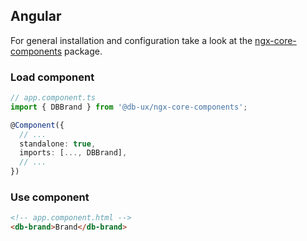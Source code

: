## Angular

For general installation and configuration take a look at the [ngx-core-components](https://www.npmjs.com/package/@db-ux/ngx-core-components) package.

### Load component

```ts app.component.ts
// app.component.ts
import { DBBrand } from '@db-ux/ngx-core-components';

@Component({
  // ...
  standalone: true,
  imports: [..., DBBrand],
  // ...
})
```

### Use component

```html app.component.html
<!-- app.component.html -->
<db-brand>Brand</db-brand>
```
